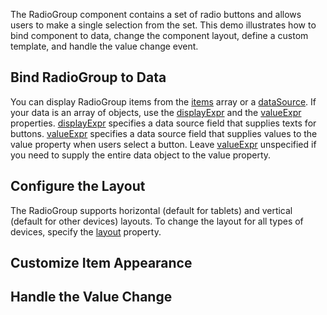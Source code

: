 The RadioGroup component contains a set of radio buttons and allows users to make a single selection from the set. This demo illustrates how to bind component to data, change the component layout, define a custom template, and handle the value change event.

## Bind RadioGroup to Data

You can display RadioGroup items from the [items]() array or a [dataSource](). If your data is an array of objects, use the [displayExpr]() and the [valueExpr]() properties. [displayExpr]() specifies a data source field that supplies texts for buttons. [valueExpr]() specifies a data source field that supplies values to the value property when users select a button. Leave [valueExpr]() unspecified if you need to supply the entire data object to the value property.

## Configure the Layout

The RadioGroup supports horizontal (default for tablets) and vertical (default for other devices) layouts. To change the layout for all types of devices, specify the [layout]() property.

## Customize Item Appearance

## Handle the Value Change 

